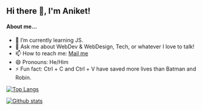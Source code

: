 ## Hi there 👋, I'm Aniket!

<!--
**Chauhan-Aniket/Chauhan-Aniket** is a ✨ _special_ ✨ repository because its `README.md` (this file) appears on your GitHub profile.
-->
#### About me...
- 🌱 I’m currently learning JS.
- 💬 Ask me about WebDev & WebDesign, Tech, or whatever I love to talk! 
- 📫 How to reach me: [Mail me](mailto:aniketchauhan@gmail.com?subject=[GitHub]%20Source%20Han%20Sans)
- 😄 Pronouns: He/Him
- ⚡ Fun fact: Ctrl + C and Ctrl + V have saved more lives than Batman and Robin.

[![Top Langs](https://github-readme-stats.vercel.app/api/top-langs/?username=Chauhan-Aniket&layout=compact)](https://github.com/Chauhan-Aniket/github-readme-stats)

[![Github stats](https://github-readme-stats.vercel.app/api?username=Chauhan-Aniket&show_icons=true
)](https://github.com/Chauhan-Aniket/github-readme-stats)

